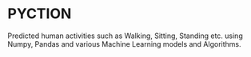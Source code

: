 # PYCTION

Predicted human activities such as Walking, Sitting, Standing etc. using
Numpy, Pandas and various Machine Learning models and Algorithms.
